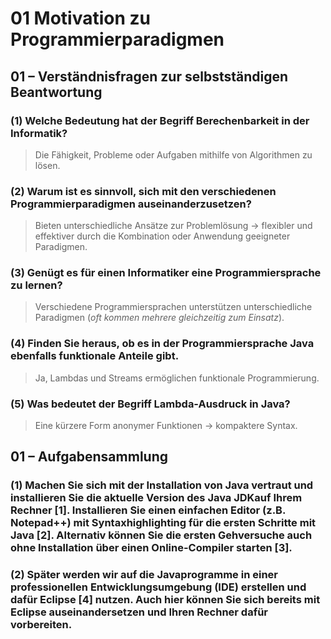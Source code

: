 # 01 Motivation zu Programmierparadigmen

## 01 – Verständnisfragen zur selbstständigen Beantwortung
### (1) Welche Bedeutung hat der Begriff Berechenbarkeit in der Informatik?
> Die Fähigkeit, Probleme oder Aufgaben mithilfe von Algorithmen zu lösen.
### (2) Warum ist es sinnvoll, sich mit den verschiedenen Programmierparadigmen auseinanderzusetzen?
> Bieten unterschiedliche Ansätze zur Problemlösung &rarr; flexibler und effektiver durch die Kombination oder Anwendung geeigneter Paradigmen.
### (3) Genügt es für einen Informatiker eine Programmiersprache zu lernen?
> Verschiedene Programmiersprachen unterstützen unterschiedliche Paradigmen (*oft kommen mehrere gleichzeitig zum Einsatz*).
### (4) Finden Sie heraus, ob es in der Programmiersprache Java ebenfalls funktionale Anteile gibt.
> Ja, Lambdas und Streams ermöglichen funktionale Programmierung.
### (5) Was bedeutet der Begriff Lambda-Ausdruck in Java?
> Eine kürzere Form anonymer Funktionen &rarr; kompaktere Syntax.


## 01 – Aufgabensammlung
### (1) Machen Sie sich mit der Installation von Java vertraut und installieren Sie die aktuelle Version des Java JDKauf Ihrem Rechner [1]. Installieren Sie einen einfachen Editor (z.B. Notepad++) mit Syntaxhighlighting für die ersten Schritte mit Java [2]. Alternativ können Sie die ersten Gehversuche auch ohne Installation über einen Online-Compiler starten [3].
### (2) Später werden wir auf die Javaprogramme in einer professionellen Entwicklungsumgebung (IDE) erstellen und dafür Eclipse [4] nutzen. Auch hier können Sie sich bereits mit Eclipse auseinandersetzen und Ihren  Rechner dafür vorbereiten.